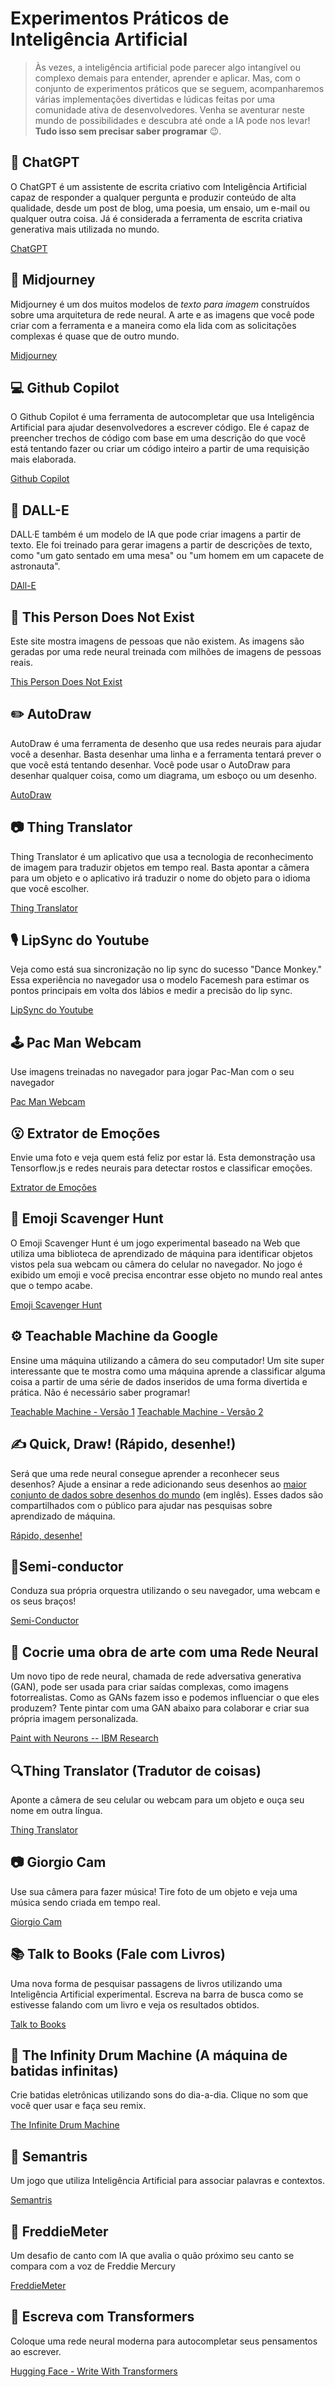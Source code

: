 # Experimentos Práticos de Inteligência Artificial

> Às vezes, a inteligência artificial pode parecer algo intangível ou complexo demais para entender, aprender e aplicar. Mas, com o conjunto de experimentos práticos que se seguem, acompanharemos várias implementações divertidas e lúdicas feitas por uma comunidade ativa de desenvolvedores. Venha se aventurar neste mundo de possibilidades e descubra até onde a IA pode nos levar! **Tudo isso sem precisar saber programar** 😉.


## 💬 ChatGPT
O ChatGPT é um assistente de escrita criativo com Inteligência Artificial capaz de responder a qualquer pergunta e produzir conteúdo de alta qualidade, desde um post de blog, uma poesia, um ensaio, um e-mail ou qualquer outra coisa. Já é considerada a ferramenta de escrita criativa generativa mais utilizada no mundo.

[ChatGPT](https://chat.openai.com/)

## 🎨 Midjourney
Midjourney é um dos muitos modelos de _texto para imagem_ construídos sobre uma arquitetura de rede neural. A arte e as imagens que você pode criar com a ferramenta e a maneira como ela lida com as solicitações complexas é quase que de outro mundo.

[Midjourney](https://midjourney.com/)

## 💻 Github Copilot
O Github Copilot é uma ferramenta de autocompletar que usa Inteligência Artificial para ajudar desenvolvedores a escrever código. Ele é capaz de preencher trechos de código com base em uma descrição do que você está tentando fazer ou criar um código inteiro a partir de uma requisição mais elaborada.

[Github Copilot](https://copilot.github.com/)

## 🎨 DALL-E
DALL·E também é um modelo de IA que pode criar imagens a partir de texto. Ele foi treinado para gerar imagens a partir de descrições de texto, como "um gato sentado em uma mesa" ou "um homem em um capacete de astronauta".

[DAll-E](https://openai.com/dall-e-2/)

## 🤳 This Person Does Not Exist
Este site mostra imagens de pessoas que não existem. As imagens são geradas por uma rede neural treinada com milhões de imagens de pessoas reais.

[This Person Does Not Exist](https://thispersondoesnotexist.com/)

## ✏️ AutoDraw
AutoDraw é uma ferramenta de desenho que usa redes neurais para ajudar você a desenhar. Basta desenhar uma linha e a ferramenta tentará prever o que você está tentando desenhar. Você pode usar o AutoDraw para desenhar qualquer coisa, como um diagrama, um esboço ou um desenho.

[AutoDraw](https://www.autodraw.com/)

## 📷 Thing Translator
Thing Translator é um aplicativo que usa a tecnologia de reconhecimento de imagem para traduzir objetos em tempo real. Basta apontar a câmera para um objeto e o aplicativo irá traduzir o nome do objeto para o idioma que você escolher.

[Thing Translator](https://thing-translator.appspot.com/)

## 🎙️ LipSync do Youtube

Veja como está sua sincronização no lip sync do sucesso "Dance Monkey." Essa experiência no navegador usa o modelo Facemesh para estimar os pontos principais em volta dos lábios e medir a precisão do lip sync.

[LipSync do Youtube](https://lipsync.withyoutube.com/)

## 🕹️ Pac Man Webcam

Use imagens treinadas no navegador para jogar Pac-Man com o seu navegador

[Pac Man Webcam](https://storage.googleapis.com/tfjs-examples/webcam-transfer-learning/dist/index.html)

## 😮 Extrator de Emoções
Envie uma foto e veja quem está feliz por estar lá. Esta demonstração usa Tensorflow.js e redes neurais para detectar rostos e classificar emoções.

[Extrator de Emoções](https://brendansudol.com/faces/)


## 👾 Emoji Scavenger Hunt

O Emoji Scavenger Hunt é um jogo experimental baseado na Web que utiliza uma biblioteca de aprendizado de máquina para identificar objetos vistos pela sua webcam ou câmera do celular no navegador. No jogo é exibido um emoji e você precisa encontrar esse objeto no mundo real antes que o tempo acabe.

[Emoji Scavenger Hunt](https://emojiscavengerhunt.withgoogle.com/)

## ⚙️ Teachable Machine da Google

Ensine uma máquina utilizando a câmera do seu computador! Um site super interessante que te mostra como uma máquina aprende a classificar alguma coisa a partir de uma série de dados inseridos de uma forma divertida e prática. Não é necessário saber programar!

[Teachable Machine - Versão 1](https://teachablemachine.withgoogle.com/v1/)
[Teachable Machine - Versão 2](https://teachablemachine.withgoogle.com/)

## ✍️ Quick, Draw! (Rápido, desenhe!)

Será que uma rede neural consegue aprender a reconhecer seus desenhos? Ajude a ensinar a rede adicionando seus desenhos ao [maior conjunto de dados sobre desenhos do mundo](https://quickdraw.withgoogle.com/data) (em inglês). Esses dados são compartilhados com o público para ajudar nas pesquisas sobre aprendizado de máquina.

[Rápido, desenhe!](https://quickdraw.withgoogle.com/?locale=pt_BR)

## 🎻Semi-conductor

Conduza sua própria orquestra utilizando o seu navegador, uma webcam e os seus braços!

[Semi-Conductor](https://semiconductor.withgoogle.com/)

## 🎨 Cocrie uma obra de arte com uma Rede Neural

Um novo tipo de rede neural, chamada de rede adversativa generativa (GAN), pode ser usada para criar saídas complexas, como imagens fotorrealistas. Como as GANs fazem isso e podemos influenciar o que eles produzem? Tente pintar com uma GAN abaixo para colaborar e criar sua própria imagem personalizada.

[Paint with Neurons -- IBM Research](https://gan-paint-demo.mybluemix.net/)

## 🔍Thing Translator (Tradutor de coisas)

Aponte a câmera de seu celular ou webcam para um objeto e ouça seu nome em outra língua.

[Thing Translator](https://thing-translator.appspot.com/)

## 📷 Giorgio Cam

Use sua câmera para fazer música! Tire foto de um objeto e veja uma música sendo criada em tempo real.

[Giorgio Cam](https://experiments.withgoogle.com/ai/giorgio-cam/view/)

## 📚 Talk to Books (Fale com Livros)

Uma nova forma de pesquisar passagens de livros utilizando uma Inteligência Artificial experimental. Escreva na barra de busca como se estivesse falando com um livro e veja os resultados obtidos.

[Talk to Books](https://books.google.com/talktobooks/)

## 🥁 The Infinity Drum Machine (A máquina de batidas infinitas)

Crie batidas eletrônicas utilizando sons do dia-a-dia. Clique no som que você quer usar e faça seu remix.

[The Infinite Drum Machine](https://experiments.withgoogle.com/ai/drum-machine/view/)

## 💬 Semantris

Um jogo que utiliza Inteligência Artificial para associar palavras e contextos.

[Semantris](https://research.google.com/semantris/)

## 🎤 FreddieMeter

Um desafio de canto com IA que avalia o quão próximo seu canto se compara com a voz de Freddie Mercury

[FreddieMeter](https://freddiemeter.withyoutube.com/)

## 📝 Escreva com Transformers

Coloque uma rede neural moderna para autocompletar seus pensamentos ao escrever.

[Hugging Face - Write With Transformers](https://transformer.huggingface.co/doc/gpt2-large)
